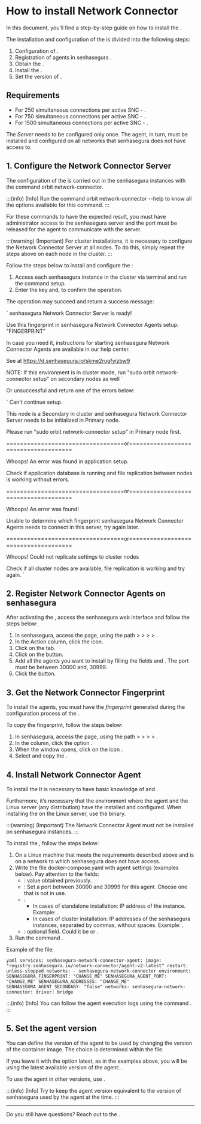 # How to install Network Connector 

In this document, you’ll find a step-by-step guide on how to install the .

The installation and configuration of the  is divided into the following steps:

1. Configuration of .
2. Registration of agents in senhasegura .
3. Obtain the .
4. Install the .
5. Set the version of .

## Requirements

* For 250 simultaneous connections per active SNC - .
* For 750 simultaneous connections per active SNC - .
* For 1500 simultaneous connections per active SNC - .

The *Server* needs to be configured only once. The agent, in turn, must be installed and configured on all networks that senhasegura does not have access to.

## 1. Configure the Network Connector Server

The configuration of the  is carried out in the senhasegura instances with the command orbit network-connector.

:::(info) (Info) 
Run the command orbit network-connector --help to know all the options available for this command. 
:::

For these commands to have the expected result, you must have administrator access  to the senhasegura server and the port  must be released for the agent to communicate with the server.

:::(warning) (Important) 
For cluster installations, it is necessary to configure the Network Connector Server at all nodes. To do this, simply repeat the steps above on each node in the cluster. 
:::

Follow the steps below to install and configure the :

1. Access each senhasegura instance in the cluster via terminal and run the command  setup.
2. Enter the key and, to confirm the operation.

The operation may succeed and return a success message:

`
senhasegura Network Connector Server is ready!

Use this fingerprint in senhasegura Network Connector Agents setup: "FINGERPRINT"

In case you need it, instructions for starting senhasegura Network Connector Agents are available in our help center.

See at https://d.senhasegura.io/skme2rugfyizbw9

NOTE: If this environment is in cluster mode, run "sudo orbit network-connector setup" on secondary nodes as well
`

Or unsuccessful and return one of the errors below:

`
Can't continue setup.

This node is a Secondary in cluster and senhasegura Network Connector Server needs to be initialized in Primary node.

Please run "sudo orbit network-connector setup" in Primary node first.

==================================or=====================================

Whoops! An error was found in application setup.

Check if application database is running and file replication between nodes is working without errors.

==================================or=====================================

Whoops! An error was found!

Unable to determine which fingerprint senhasegura Network Connector Agents needs to connect in this server, try again later.

==================================or=====================================
 
Whoops! Could not replicate settings to cluster nodes

Check if all cluster nodes are available, file replication is working and try again.
`

## 2. Register Network Connector Agents on senhasegura

After activating the , access the senhasegura web interface and follow the steps below:

1. In senhasegura, access the  page, using the path  >  >  >  > .
2. In the Action column, click the  icon.
3. Click on the  tab.
4. Click on the  button.
5. Add all the agents you want to install by filling the fields  and . The port must be between 30000 and, 30999.
6. Click the  button.

## 3. Get the Network Connector Fingerprint

To install the agents, you must have the *fingerprint* generated during the configuration process of the .

To copy the fingerprint, follow the steps below:

1. In senhasegura, access the  page, using the path  >  >  >  > .
2. In the  column, click the option .
3. When the window opens, click on the icon .
5. Select and copy the .

## 4. Install Network Connector Agent

To install the  It is necessary to have basic knowledge of  and .

Furthermore, it’s necessary that the environment where the agent and the Linux server (any distribution) have the  installed and configured. When installing the  on the Linux server, use the  binary.

:::(warning) (Important) 
The Network Connector Agent must not be installed on senhasegura instances. 
:::

To install the , follow the steps below:

1. On a Linux machine that meets the requirements described above and is on a network to which senhasegura does not have access.
2. Write the file docker-compose.yaml with agent settings (examples below). Pay attention to the fields:
	* : value obtained previously.
	* : Set a port between 30000 and 30999 for this agent. Choose one that is not in use.
	* :
		- In cases of standalone installation: IP address of the instance. Example: .
		- In cases of cluster installation: IP addresses of the senhasegura instances, separated by commas, without spaces. Example: .
	* : optional field. Could it be  or .
3. Run the command .

Example of the  file:

`yaml
services:
 senhasegura-network-connector-agent:
   image: "registry.senhasegura.io/network-connector/agent-v2:latest"
   restart: unless-stopped
   networks:
    - senhasegura-network-connector
   environment:
    SENHASEGURA_FINGERPRINT: "CHANGE_ME"
    SENHASEGURA_AGENT_PORT: "CHANGE_ME"
    SENHASEGURA_ADDRESSES: "CHANGE_ME"
    SENHASEGURA_AGENT_SECONDARY: "false"
networks:
 senhasegura-network-connector:
   driver: bridge
`

:::(info) (Info) 
You can follow the agent execution logs using the command . 
:::

## 5. Set the agent version

You can define the version of the agent to be used by changing the version of the container image. The choice is determined within the  file.

If you leave it with the option latest, as in the examples above, you will be using the latest available version of the agent: .

To use the agent in other versions, use .

:::(info) (Info) 
Try to keep the agent version equivalent to the version of senhasegura used by the agent at the time. 
:::

---

Do you still have questions? Reach out to the .